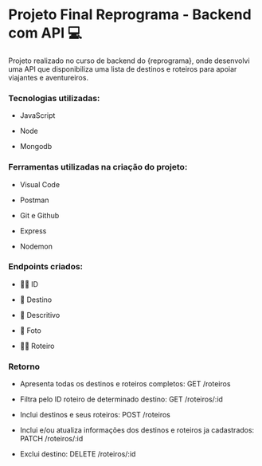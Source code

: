 # Projeto Final Reprograma - Backend com API 💻



Projeto realizado no curso de backend do {reprograma}, onde desenvolvi uma API que disponibiliza uma lista de destinos e roteiros para apoiar viajantes e aventureiros.

 

### Tecnologias utilizadas:

- JavaScript

- Node

- Mongodb

 

### Ferramentas utilizadas na criação do projeto:

- Visual Code

- Postman

- Git e Github

- Express

- Nodemon

 

### Endpoints criados:

 

- :female_detective: ID

- :calendar: Destino

- :page_facing_up: Descritivo

- :memo: Foto

- :woman_health_worker: Roteiro

 

### Retorno

 

- Apresenta todas os destinos e roteiros completos: GET /roteiros

- Filtra pelo ID roteiro de determinado destino: GET /roteiros/:id

- Inclui destinos e seus roteiros: POST /roteiros

- Inclui e/ou atualiza informações dos destinos e roteiros ja cadastrados: PATCH /roteiros/:id

- Exclui destino: DELETE /roteiros/:id



